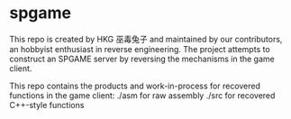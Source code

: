 spgame
======
This repo is created by HKG 巫毒兔子 and maintained by our contributors, an hobbyist enthusiast in reverse engineering. The project attempts to construct an SPGAME server by reversing the mechanisms in the game client.

This repo contains the products and work-in-process for recovered functions in the game client:
./asm         for raw assembly
./src         for recovered C++-style functions
